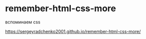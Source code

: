 # remember-html-css-more

вспоминаем css

https://sergeyradchenko2001.github.io/remember-html-css-more/
